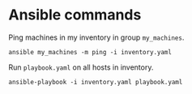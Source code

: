 # Ansible commands

Ping machines in my inventory in group `my_machines`.

```
ansible my_machines -m ping -i inventory.yaml
```

Run `playbook.yaml` on all hosts in inventory.

```
ansible-playbook -i inventory.yaml playbook.yaml
```